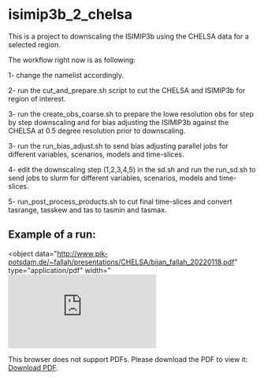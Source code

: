 # isimip3b_2_chelsa

This is a project to downscaling the ISIMIP3b using the CHELSA data for a selected region. 

The workflow right now is as following: 

1- change the namelist accordingly.

2- run the cut_and_prepare.sh script to cut the CHELSA and ISIMIP3b for region of interest. 

3- run the create_obs_coarse.sh to prepare the lowe resolution obs for step by step downscaling and for bias adjusting the ISIMIP3b against the CHELSA at 0.5 degree resolution prior to downscaling. 

3- run the run_bias_adjust.sh to send bias adjusting parallel jobs for different variables, scenarios, models and time-slices. 

4- edit the downscaling step (1,2,3,4,5) in the sd.sh and run the run_sd.sh to send jobs to  slurm for different variables, scenarios,	models and time-slices. 

5- run_post_process_products.sh to cut final time-slices and convert tasrange, tasskew and tas to tasmin and tasmax. 


## Example of a run: 

<object data="http://www.pik-potsdam.de/~fallah/presentations/CHELSA/bijan_fallah_20220118.pdf"  type="application/pdf" width="<embed src="http://www.pik-potsdam.de/~fallah/presentations/CHELSA/bijan_fallah_20220118.pdf">
        <p>This browser does not support PDFs. Please download the PDF to view it: <a href="http://www.pik-potsdam.de/~fallah/presentations/CHELSA/bijan_fallah_20220118.pdf">Download PDF</a>.</p>
    </embed>
</object>

